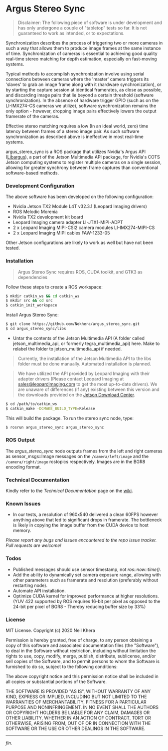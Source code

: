 # Argus Stereo Sync
> Disclaimer: The following piece of software is under development and has only undergone a couple of "tabletop" tests so far. It is not guaranteed to work as intended, or to expectations.

Synchronization describes the process of triggering two or more cameras in such a way that allows them to produce image frames at the same instance of time. Synchronization of cameras is essential to achieving good quality real-time stereo matching for depth estimation, especially on fast-moving systems. 

Typical methods to accomplish synchronization involve using serial connections between cameras where the 'master' camera triggers its 'slaves' to grab an image frame along with it (hardware synchronization), or by starting the capture session at identical framerates, as close as possible, and discarding image pairs that lie beyond a certain threshold (software synchronization). In the absence of hardware trigger GPIO (such as on the LI-IMX274-CS cameras we utilize), software synchronization remains the only option - however, dropping image pairs effectively lowers the output framerate of the cameras.

Effective stereo matching requires a low (In an ideal world, zero) time latency between frames of a stereo image pair. As such software synchronization as described above is ineffective in most real-time systems.

argus_stereo_sync is a ROS package that utilizes Nvidia's Argus API ([Libargus](https://docs.nvidia.com/jetson/l4t-multimedia/group__LibargusAPI.html)), a part of the Jetson Multimedia API package, for Nvidia's COTS Jetson computing systems to register multiple cameras on a single session, allowing for greater synchrony between frame captures than conventional software-based methods.

### Development Configuration
The above software has been developed on the following configuration:
- Nvidia Jetson TX2 Module L4T v32.3.1 (Leopard Imaging drivers)
- ROS Melodic Morenia
- Nvidia TX2 development kit board
- Leopard Imaging camera adapter LI-JTX1-MIPI-ADPT
- 2 x Leopard Imaging MIPI-CSI2 camera modules LI-IMX274-MIPI-CS
- 2 x Leopard Imaging MIPI cables FAW-1233-05

Other Jetson configurations are likely to work as well but have not been tested.

### Installation
> Argus Stereo Sync requires ROS, CUDA toolkit, and GTK3 as dependencies

Follow these steps to create a ROS workspace:
```sh
$ mkdir catkin_ws && cd catkin_ws
$ mkdir src && cd src
$ catkin_init_workspace
```
Install Argus Stereo Sync:
```sh
$ git clone https://github.com/Nekhera/argus_stereo_sync.git
$ cd argus_stereo_sync/libs
```
- Untar the contents of the Jetson Multimedia API (A folder called jetson_multimedia_api, or formerly tegra_multimedia_api) here. Make to relabel the folder to jetson_multimedia_api if needed.
> Currently, the installation of the Jetson Multimedia API to the libs folder must be done manually. Automated installation is planned.

> We have utilized the API provided by Leopard Imaging with their adapter drivers (Please contact Leopard Imaging at sales@leopardimaging.com to get the most up-to-date drivers). We are unaware of differences (if any) existing between this version and the downloads provided on the [Jetson Download Center](https://developer.nvidia.com/embedded/downloads).

```sh
$ cd /path/to/catkin_ws
$ catkin_make -DCMAKE_BUILD_TYPE=Release
```
This will build the package. To run the stereo sync node, type:
```sh
$ rosrun argus_stereo_sync argus_stereo_sync
```

### ROS Output
The _argus_stereo_sync_ node outputs frames from the left and right cameras as sensor_msgs::Image messages on the ```/camera/left/image``` and the ```/camera/right/image``` rostopics respectively. Images are in the BGR8 encoding format.

### Technical Documentation
Kindly refer to the _Technical Documentation_ page on the [wiki](https://github.com/Nekhera/argus_stereo_sync/wiki/Technical-Documentation).

### Known Issues
- In our tests, a resolution of 960x540 delivered a clean 60FPS however anything above that led to significant drops in framerate. The bottleneck is likely in copying the image buffer from the CUDA device to host memory.

_Please report any bugs and issues encountered to the repo issue tracker. Pull requests are welcome!_
### Todos
- Published messages should use sensor timestamp, not _ros::now::time()_.
- Add the ability to dynamically set camera exposure range, allowing with other parameters such as framerate and resolution (preferably without restarting node).
- Automate API installation.
- Optimize CUDA kernel for improved performance at higher resolutions. (YUV 422 supported by ROS requires 16-bit per pixel as opposed to the 24-bit per pixel of BGR8 - Thereby reducing buffer size by 33%) 
### License
MIT License. Copyright (c) 2020 Neil Khera

Permission is hereby granted, free of charge, to any person obtaining a copy of this software and associated documentation files (the "Software"), to deal in the Software without restriction, including without limitation the rights to use, copy, modify, merge, publish, distribute, sublicense, and/or sell copies of the Software, and to permit persons to whom the Software is furnished to do so, subject to the following conditions:

The above copyright notice and this permission notice shall be included in all copies or substantial portions of the Software.

THE SOFTWARE IS PROVIDED "AS IS", WITHOUT WARRANTY OF ANY KIND, EXPRESS OR IMPLIED, INCLUDING BUT NOT LIMITED TO THE WARRANTIES OF MERCHANTABILITY, FITNESS FOR A PARTICULAR PURPOSE AND NONINFRINGEMENT. IN NO EVENT SHALL THE AUTHORS OR COPYRIGHT HOLDERS BE LIABLE FOR ANY CLAIM, DAMAGES OR OTHER LIABILITY, WHETHER IN AN ACTION OF CONTRACT, TORT OR OTHERWISE, ARISING FROM, OUT OF OR IN CONNECTION WITH THE SOFTWARE OR THE USE OR OTHER DEALINGS IN THE SOFTWARE.
___
_fin._
